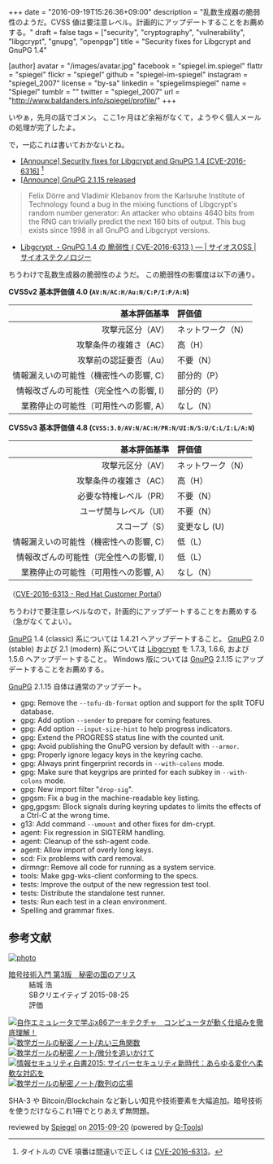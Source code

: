 +++
date = "2016-09-19T15:26:36+09:00"
description = "乱数生成器の脆弱性のようだ。CVSS 値は要注意レベル。計画的にアップデートすることをお薦めする。"
draft = false
tags = ["security", "cryptography", "vulnerability", "libgcrypt", "gnupg", "openpgp"]
title = "Security fixes for Libgcrypt and GnuPG 1.4"

[author]
  avatar = "/images/avatar.jpg"
  facebook = "spiegel.im.spiegel"
  flattr = "spiegel"
  flickr = "spiegel"
  github = "spiegel-im-spiegel"
  instagram = "spiegel_2007"
  license = "by-sa"
  linkedin = "spiegelimspiegel"
  name = "Spiegel"
  tumblr = ""
  twitter = "spiegel_2007"
  url = "http://www.baldanders.info/spiegel/profile/"
+++

いやぁ，先月の話でゴメン。
ここ1ヶ月ほど余裕がなくて，ようやく個人メールの処理が完了したよ。

で，一応これは書いておかないとね。

- [[Announce] Security fixes for Libgcrypt and GnuPG 1.4 [CVE-2016-6316]](https://lists.gnupg.org/pipermail/gnupg-announce/2016q3/000395.html) [^cve]
- [[Announce] GnuPG 2.1.15 released](https://lists.gnupg.org/pipermail/gnupg-announce/2016q3/000396.html)

[^cve]: タイトルの CVE 項番は間違いで正しくは [CVE-2016-6313](https://cve.mitre.org/cgi-bin/cvename.cgi?name=CVE-2016-6313)。

> Felix Dörre and Vladimir Klebanov from the Karlsruhe Institute of Technology found a bug in the mixing functions of Libgcrypt's random number generator: An attacker who obtains 4640 bits from the RNG can trivially predict the next 160 bits of output.  This bug exists since 1998 in all GnuPG and Libgcrypt versions.

- [Libgcrypt ・GnuPG 1.4 の 脆弱性 ( CVE-2016-6313 ) — | サイオスOSS | サイオステクノロジー](https://oss.sios.com/security/general-security-20160818)

ちうわけで乱数生成器の脆弱性のようだ。
この脆弱性の影響度は以下の通り。

**CVSSv2 基本評価値 4.0 (`AV:N/AC:H/Au:N/C:P/I:P/A:N`)**

| 基本評価基準                            | 評価値            |
|----------------------------------------:|:------------------|
| 攻撃元区分（AV）                        | ネットワーク（N） |
| 攻撃条件の複雑さ（AC）                  | 高（H）           |
| 攻撃前の認証要否（Au）                  | 不要（N）         |
| 情報漏えいの可能性（機密性への影響, C） | 部分的（P）       |
| 情報改ざんの可能性（完全性への影響, I） | 部分的（P）       |
| 業務停止の可能性（可用性への影響, A）   | なし（N）         |


**CVSSv3 基本評価値 4.8 (`CVSS:3.0/AV:N/AC:H/PR:N/UI:N/S:U/C:L/I:L/A:N`)**

| 基本評価基準                            | 評価値            |
|----------------------------------------:|:------------------|
| 攻撃元区分（AV）                        | ネットワーク（N） |
| 攻撃条件の複雑さ（AC）                  | 高（H）           |
| 必要な特権レベル（PR）                  | 不要（N）         |
| ユーザ関与レベル（UI）                  | 不要（N）         |
| スコープ（S）                           | 変更なし (U)      |
| 情報漏えいの可能性（機密性への影響, C） | 低（L）           |
| 情報改ざんの可能性（完全性への影響, I） | 低（L）           |
| 業務停止の可能性（可用性への影響, A）   | なし（N）         |

（[CVE-2016-6313 - Red Hat Customer Portal](https://access.redhat.com/security/cve/cve-2016-6313)）

ちうわけで要注意レベルなので，計画的にアップデートすることをお薦めする（急がなくてよい）。

[GnuPG] 1.4 (classic) 系については 1.4.21 へアップデートすること。
[GnuPG] 2.0 (stable) および 2.1 (modern) 系については [Libgcrypt] を 1.7.3, 1.6.6, および 1.5.6 へアップデートすること。
Windows 版については [GnuPG] 2.1.15 にアップデートすることをお薦めする。

[GnuPG] 2.1.15 自体は通常のアップデート。

* gpg: Remove the `--tofu-db-format` option and support for the split TOFU database.
* gpg: Add option `--sender` to prepare for coming features.
* gpg: Add option `--input-size-hint` to help progress indicators.
* gpg: Extend the PROGRESS status line with the counted unit.
* gpg: Avoid publishing the GnuPG version by default with `--armor`.
* gpg: Properly ignore legacy keys in the keyring cache.
* gpg: Always print fingerprint records in `--with-colons` mode.
* gpg: Make sure that keygrips are printed for each subkey in `--with-colons` mode.
* gpg: New import filter "`drop-sig`".
* gpgsm: Fix a bug in the machine-readable key listing.
* gpg,gpgsm: Block signals during keyring updates to limits the effects of a Ctrl-C at the wrong time.
* g13: Add command `--umount` and other fixes for dm-crypt.
* agent: Fix regression in SIGTERM handling.
* agent: Cleanup of the ssh-agent code.
* agent: Allow import of overly long keys.
* scd: Fix problems with card removal.
* dirmngr: Remove all code for running as a system service.
* tools: Make gpg-wks-client conforming to the specs.
* tests: Improve the output of the new regression test tool.
* tests: Distribute the standalone test runner.
* tests: Run each test in a clean environment.
* Spelling and grammar fixes.

[Libgcrypt]: https://www.gnu.org/software/libgcrypt/ "Libgcrypt - GNU Project - Free Software Foundation (FSF)"
[GnuPG]: https://gnupg.org/ "The GNU Privacy Guard"

## 参考文献

<div class="hreview" ><a class="item url" href="http://www.amazon.co.jp/exec/obidos/ASIN/B015643CPE/baldandersinf-22/"><img src="http://ecx.images-amazon.com/images/I/51t6yHHVwEL._SL160_.jpg" alt="photo" class="photo"  /></a><dl ><dt class="fn"><a class="item url" href="http://www.amazon.co.jp/exec/obidos/ASIN/B015643CPE/baldandersinf-22/">暗号技術入門 第3版　秘密の国のアリス</a></dt><dd>結城 浩 </dd><dd>SBクリエイティブ 2015-08-25</dd><dd>評価<abbr class="rating" title="5"><img src="http://g-images.amazon.com/images/G/01/detail/stars-5-0.gif" alt="" /></abbr> </dd></dl><p class="similar"><a href="http://www.amazon.co.jp/exec/obidos/ASIN/B0148FQNVC/baldandersinf-22/" target="_top"><img src="http://images.amazon.com/images/P/B0148FQNVC.09._SCTHUMBZZZ_.jpg"  alt="自作エミュレータで学ぶx86アーキテクチャ　コンピュータが動く仕組みを徹底理解！"  /></a> <a href="http://www.amazon.co.jp/exec/obidos/ASIN/B00W6NCLJM/baldandersinf-22/" target="_top"><img src="http://images.amazon.com/images/P/B00W6NCLJM.09._SCTHUMBZZZ_.jpg"  alt="数学ガールの秘密ノート/丸い三角関数"  /></a> <a href="http://www.amazon.co.jp/exec/obidos/ASIN/B00Y9EYOIW/baldandersinf-22/" target="_top"><img src="http://images.amazon.com/images/P/B00Y9EYOIW.09._SCTHUMBZZZ_.jpg"  alt="数学ガールの秘密ノート/微分を追いかけて"  /></a> <a href="http://www.amazon.co.jp/exec/obidos/ASIN/B012BYBTZC/baldandersinf-22/" target="_top"><img src="http://images.amazon.com/images/P/B012BYBTZC.09._SCTHUMBZZZ_.jpg"  alt="情報セキュリティ白書2015: サイバーセキュリティ新時代：あらゆる変化へ柔軟な対応を"  /></a> <a href="http://www.amazon.co.jp/exec/obidos/ASIN/B00W6NCLL0/baldandersinf-22/" target="_top"><img src="http://images.amazon.com/images/P/B00W6NCLL0.09._SCTHUMBZZZ_.jpg"  alt="数学ガールの秘密ノート/数列の広場"  /></a> </p>
<p class="description">SHA-3 や Bitcoin/Blockchain など新しい知見や技術要素を大幅追加。暗号技術を使うだけならこれ1冊でとりあえず無問題。</p>
<p class="gtools" >reviewed by <a href='#maker' class='reviewer'>Spiegel</a> on <abbr class="dtreviewed" title="2015-09-20">2015-09-20</abbr> (powered by <a href="http://www.goodpic.com/mt/aws/index.html" >G-Tools</a>)</p>
</div>
